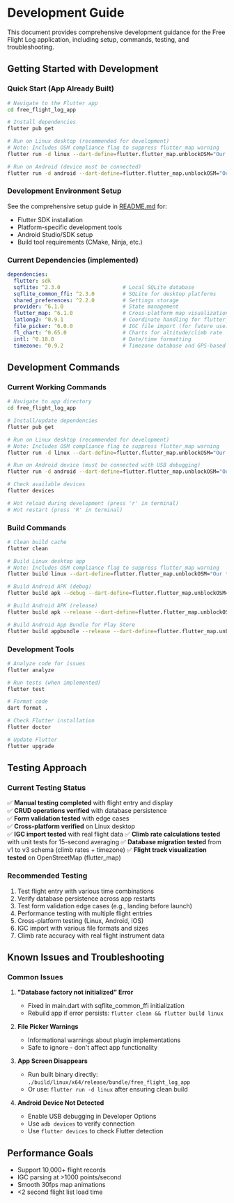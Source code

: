 # Development Guide

This document provides comprehensive development guidance for the Free Flight Log application, including setup, commands, testing, and troubleshooting.

## Getting Started with Development

### Quick Start (App Already Built)
```bash
# Navigate to the Flutter app
cd free_flight_log_app

# Install dependencies
flutter pub get

# Run on Linux desktop (recommended for development)
# Note: Includes OSM compliance flag to suppress flutter_map warning
flutter run -d linux --dart-define=flutter.flutter_map.unblockOSM="Our tile servers are not."

# Run on Android (device must be connected)
flutter run -d android --dart-define=flutter.flutter_map.unblockOSM="Our tile servers are not."
```

### Development Environment Setup
See the comprehensive setup guide in [README.md](free_flight_log_app/README.md) for:
- Flutter SDK installation
- Platform-specific development tools
- Android Studio/SDK setup
- Build tool requirements (CMake, Ninja, etc.)

### Current Dependencies (implemented)
```yaml
dependencies:
  flutter: sdk
  sqflite: ^2.3.0                    # Local SQLite database
  sqflite_common_ffi: ^2.3.0         # SQLite for desktop platforms
  shared_preferences: ^2.2.0         # Settings storage
  provider: ^6.1.0                   # State management
  flutter_map: ^6.1.0                # Cross-platform map visualization with OpenStreetMap
  latlong2: ^0.9.1                   # Coordinate handling for flutter_map
  file_picker: ^6.0.0                # IGC file import (for future use)
  fl_chart: ^0.65.0                  # Charts for altitude/climb rate
  intl: ^0.18.0                      # Date/time formatting
  timezone: ^0.9.2                   # Timezone database and GPS-based timezone detection
```

## Development Commands

### Current Working Commands

```bash
# Navigate to app directory
cd free_flight_log_app

# Install/update dependencies
flutter pub get

# Run on Linux desktop (recommended for development)
# Note: Includes OSM compliance flag to suppress flutter_map warning
flutter run -d linux --dart-define=flutter.flutter_map.unblockOSM="Our tile servers are not."

# Run on Android device (must be connected with USB debugging)
flutter run -d android --dart-define=flutter.flutter_map.unblockOSM="Our tile servers are not."

# Check available devices
flutter devices

# Hot reload during development (press 'r' in terminal)
# Hot restart (press 'R' in terminal)
```

### Build Commands
```bash
# Clean build cache
flutter clean

# Build Linux desktop app
# Note: Includes OSM compliance flag to suppress flutter_map warning
flutter build linux --dart-define=flutter.flutter_map.unblockOSM="Our tile servers are not."

# Build Android APK (debug)
flutter build apk --debug --dart-define=flutter.flutter_map.unblockOSM="Our tile servers are not."

# Build Android APK (release)
flutter build apk --release --dart-define=flutter.flutter_map.unblockOSM="Our tile servers are not."

# Build Android App Bundle for Play Store
flutter build appbundle --release --dart-define=flutter.flutter_map.unblockOSM="Our tile servers are not."
```

### Development Tools
```bash
# Analyze code for issues
flutter analyze

# Run tests (when implemented)
flutter test

# Format code
dart format .

# Check Flutter installation
flutter doctor

# Update Flutter
flutter upgrade
```

## Testing Approach

### Current Testing Status
✅ **Manual testing completed** with flight entry and display  
✅ **CRUD operations verified** with database persistence  
✅ **Form validation tested** with edge cases  
✅ **Cross-platform verified** on Linux desktop  
✅ **IGC import tested** with real flight data
✅ **Climb rate calculations tested** with unit tests for 15-second averaging
✅ **Database migration tested** from v1 to v3 schema (climb rates + timezone)
✅ **Flight track visualization tested** on OpenStreetMap (flutter_map)

### Recommended Testing
1. Test flight entry with various time combinations
2. Verify database persistence across app restarts
3. Test form validation edge cases (e.g., landing before launch)
4. Performance testing with multiple flight entries
5. Cross-platform testing (Linux, Android, iOS)
6. IGC import with various file formats and sizes
7. Climb rate accuracy with real flight instrument data

## Known Issues and Troubleshooting

### Common Issues
1. **"Database factory not initialized" Error**
   - Fixed in main.dart with sqflite_common_ffi initialization
   - Rebuild app if error persists: `flutter clean && flutter build linux`

2. **File Picker Warnings**
   - Informational warnings about plugin implementations
   - Safe to ignore - don't affect app functionality

3. **App Screen Disappears**
   - Run built binary directly: `./build/linux/x64/release/bundle/free_flight_log_app`
   - Or use: `flutter run -d linux` after ensuring clean build

4. **Android Device Not Detected**
   - Enable USB debugging in Developer Options
   - Use `adb devices` to verify connection
   - Use `flutter devices` to check Flutter detection

## Performance Goals
- Support 10,000+ flight records
- IGC parsing at >1000 points/second
- Smooth 30fps map animations
- <2 second flight list load time